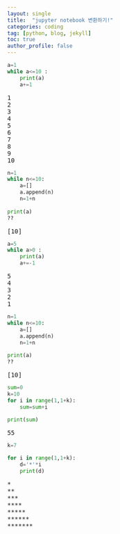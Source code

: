```yaml
---
layout: single
title:  "jupyter notebook 변환하기!"
categories: coding
tag: [python, blog, jekyll]
toc: true
author_profile: false
---
```


<head>
  <style>
    table.dataframe {
      white-space: normal;
      width: 100%;
      height: 240px;
      display: block;
      overflow: auto;
      font-family: Arial, sans-serif;
      font-size: 0.9rem;
      line-height: 20px;
      text-align: center;
      border: 0px !important;
    }

    table.dataframe th {
      text-align: center;
      font-weight: bold;
      padding: 8px;
    }

    table.dataframe td {
      text-align: center;
      padding: 8px;
    }

    table.dataframe tr:hover {
      background: #b8d1f3; 
    }

    .output_prompt {
      overflow: auto;
      font-size: 0.9rem;
      line-height: 1.45;
      border-radius: 0.3rem;
      -webkit-overflow-scrolling: touch;
      padding: 0.8rem;
      margin-top: 0;
      margin-bottom: 15px;
      font: 1rem Consolas, "Liberation Mono", Menlo, Courier, monospace;
      color: $code-text-color;
      border: solid 1px $border-color;
      border-radius: 0.3rem;
      word-break: normal;
      white-space: pre;
    }

  .dataframe tbody tr th:only-of-type {
      vertical-align: middle;
  }

  .dataframe tbody tr th {
      vertical-align: top;
  }

  .dataframe thead th {
      text-align: center !important;
      padding: 8px;
  }

  .page__content p {
      margin: 0 0 0px !important;
  }

  .page__content p > strong {
    font-size: 0.8rem !important;
  }

  </style>
</head>



```python
a=1
while a<=10 :
    print(a)
    a+=1
```

<pre>
1
2
3
4
5
6
7
8
9
10
</pre>

```python
n=1
while n<=10:
    a=[]
    a.append(n)
    n=1+n
    
print(a)
??
```

<pre>
[10]
</pre>

```python
a=5
while a>0 :
    print(a)
    a+=-1
```

<pre>
5
4
3
2
1
</pre>

```python
n=1
while n<=10:
    a=[]
    a.append(n)
    n=1+n
    
print(a)
??
```

<pre>
[10]
</pre>

```python
sum=0
k=10
for i in range(1,1+k):
    sum=sum+i
    
print(sum)
```

<pre>
55
</pre>

```python
k=7

for i in range(1,1+k):
    d='*'*i
    print(d)
```

<pre>
*
**
***
****
*****
******
*******
</pre>

```python
```
